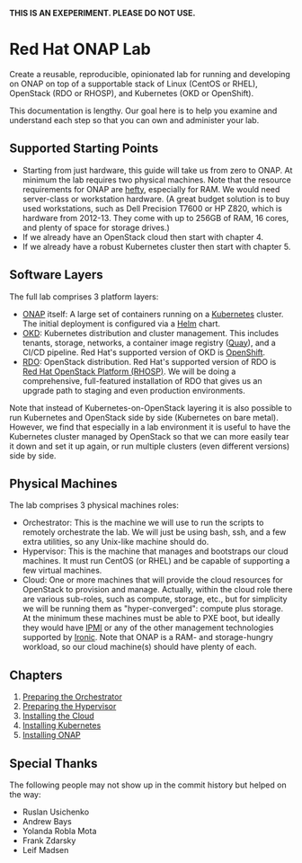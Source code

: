 **THIS IS AN EXEPERIMENT. PLEASE DO NOT USE.**

Red Hat ONAP Lab
================

Create a reusable, reproducible, opinionated lab for running and developing on ONAP on top of a
supportable stack of Linux (CentOS or RHEL), OpenStack (RDO or RHOSP), and Kubernetes (OKD or
OpenShift).

This documentation is lengthy. Our goal here is to help you examine and understand each step so that
you can own and administer your lab.


Supported Starting Points
-------------------------

* Starting from just hardware, this guide will take us from zero to ONAP. At minimum the lab
  requires two physical machines. Note that the resource requirements for ONAP are
  [hefty](https://wiki.onap.org/display/DW/Minimal+Assets+for+Physical+Lab), especially for RAM.
  We would need server-class or workstation hardware. (A great budget solution is to buy used
  workstations, such as Dell Precision T7600 or HP Z820, which is hardware from 2012-13. They come
  with up to 256GB of RAM, 16 cores, and plenty of space for storage drives.)
* If we already have an OpenStack cloud then start with chapter 4.
* If we already have a robust Kubernetes cluster then start with chapter 5.


Software Layers
---------------

The full lab comprises 3 platform layers:

* [ONAP](https://www.onap.org/) itself: A large set of containers running on a
  [Kubernetes](https://kubernetes.io/) cluster. The initial deployment is configured via a
  [Helm](https://helm.sh/) chart. 
* [OKD](https://www.okd.io/): Kubernetes distribution and cluster management. This includes tenants,
  storage, networks, a container image registry ([Quay](https://www.openshift.com/products/quay)),
  and a CI/CD pipeline. Red Hat's supported version of OKD is
  [OpenShift](https://www.openshift.com/).
* [RDO](https://www.rdoproject.org/): OpenStack distribution.
  Red Hat's supported version of RDO is
  [Red Hat OpenStack Platform (RHOSP)](https://www.redhat.com/en/technologies/linux-platforms/openstack-platform).
  We will be doing a comprehensive, full-featured installation of RDO that gives us an upgrade path
  to staging and even production environments.  

Note that instead of Kubernetes-on-OpenStack layering it is also possible to run Kubernetes and
OpenStack side by side (Kubernetes on bare metal). However, we find that especially in a lab
environment it is useful to have the Kubernetes cluster managed by OpenStack so that we can more
easily tear it down and set it up again, or run multiple clusters (even different versions) side by
side.


Physical Machines
-----------------

The lab comprises 3 physical machines roles:

* Orchestrator: This is the machine we will use to run the scripts to remotely orchestrate the lab.
  We will just be using bash, ssh, and a few extra utilities, so any Unix-like machine should do.
* Hypervisor: This is the machine that manages and bootstraps our cloud machines. It must run
  CentOS (or RHEL) and be capable of supporting a few virtual machines.
* Cloud: One or more machines that will provide the cloud resources for OpenStack to provision and
  manage. Actually, within the cloud role there are various sub-roles, such as compute, storage,
  etc., but for simplicity we will be running them as "hyper-converged": compute plus storage.
  At the minimum these machines must be able to PXE boot, but ideally they would have
  [IPMI](https://en.wikipedia.org/wiki/Intelligent_Platform_Management_Interface) or any of the
  other management technologies supported by
  [Ironic](https://docs.openstack.org/ironic/latest/admin/drivers.html). Note that ONAP is a RAM-
  and storage-hungry workload, so our cloud machine(s) should have plenty of each.


Chapters
--------

1. [Preparing the Orchestrator](doc/orchestrator.md)
2. [Preparing the Hypervisor](doc/hypervisor.md)
3. [Installing the Cloud](doc/cloud.md)
4. [Installing Kubernetes](doc/kubernetes.md)
5. [Installing ONAP](doc/onap.md)


Special Thanks
--------------

The following people may not show up in the commit history but helped on the way:

* Ruslan Usichenko
* Andrew Bays
* Yolanda Robla Mota
* Frank Zdarsky
* Leif Madsen

